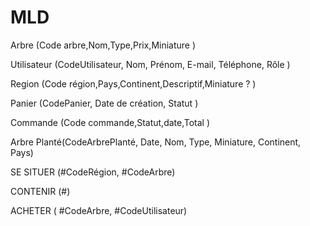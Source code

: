 # MLD

Arbre (Code arbre,Nom,Type,Prix,Miniature )


Utilisateur (CodeUtilisateur, Nom, Prénom, E-mail, Téléphone, Rôle  )


Region (Code région,Pays,Continent,Descriptif,Miniature ? )


Panier (CodePanier, Date de création, Statut )


Commande (Code commande,Statut,date,Total )


Arbre Planté(CodeArbrePlanté, Date, Nom, Type, Miniature, Continent, Pays)


SE SITUER (#CodeRégion, #CodeArbre)


CONTENIR (#)


ACHETER ( #CodeArbre, #CodeUtilisateur)